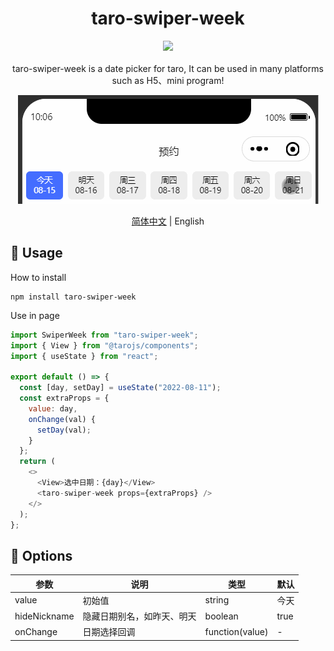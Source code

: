 <div align="center"> 
<h1>taro-swiper-week</h1>

![](https://img.shields.io/badge/taro_swiper_week-v0.0.1-brightgreen)
<br> <br>
taro-swiper-week is a date picker for taro, It can be used in many platforms such as H5、mini program!

![img](https://github.com/dingshaohua-cn/taro-swiper-week/blob/main/preview/img.gif?raw=true)

[简体中文](./README.md) | English
</div>






## 🔨 Usage

How to install

```shell
npm install taro-swiper-week
```

Use in page

```js
import SwiperWeek from "taro-swiper-week";
import { View } from "@tarojs/components";
import { useState } from "react";

export default () => {
  const [day, setDay] = useState("2022-08-11");
  const extraProps = {
    value: day,
    onChange(val) {
      setDay(val);
    }
  };
  return (
    <>
      <View>选中日期：{day}</View>
      <taro-swiper-week props={extraProps} />
    </>
  );
};
```

## 🍭 Options

| 参数         | 说明                       | 类型     | 默认 |
| ------------ | -------------------------- | -------- | ---- |
| value        | 初始值                     | string   | 今天 |
| hideNickname | 隐藏日期别名，如昨天、明天 | boolean  | true |
| onChange     | 日期选择回调               | function(value) | - |
